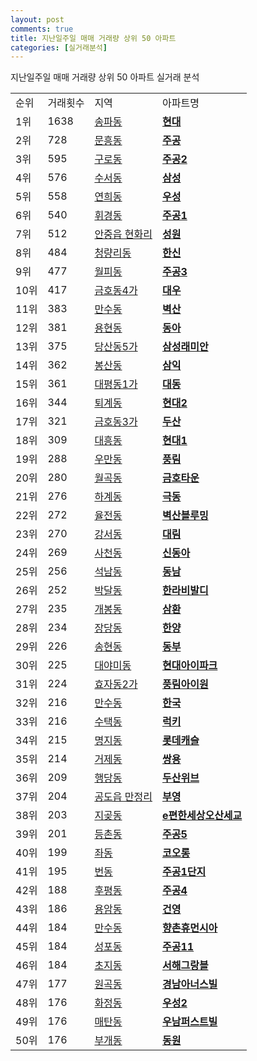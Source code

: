 ```yaml
---
layout: post
comments: true
title: 지난일주일 매매 거래량 상위 50 아파트
categories: [실거래분석]
---
```


지난일주일 매매 거래량 상위 50 아파트 실거래 분석

<table>
  <tr>
    <td>순위</td>
    <td>거래횟수</td>
    <td>지역</td>
    <td>아파트명</td>
  </tr>

  <tr>
    <td>1위</td>
    <td>1638</td>
    <td><a href="/실거래가/2021/06/25/11710.html">송파동</a></td>
    <td colspan="4" style="font-weight: bold;"><a href="https://search.naver.com/search.naver?query=송파동 현대">현대</a></td>
  </tr>

  <tr>
    <td>2위</td>
    <td>728</td>
    <td><a href="/실거래가/2021/06/25/29170.html">문흥동</a></td>
    <td colspan="4" style="font-weight: bold;"><a href="https://search.naver.com/search.naver?query=문흥동 주공">주공</a></td>
  </tr>

  <tr>
    <td>3위</td>
    <td>595</td>
    <td><a href="/실거래가/2021/06/25/11530.html">구로동</a></td>
    <td colspan="4" style="font-weight: bold;"><a href="https://search.naver.com/search.naver?query=구로동 주공2">주공2</a></td>
  </tr>

  <tr>
    <td>4위</td>
    <td>576</td>
    <td><a href="/실거래가/2021/06/25/11680.html">수서동</a></td>
    <td colspan="4" style="font-weight: bold;"><a href="https://search.naver.com/search.naver?query=수서동 삼성">삼성</a></td>
  </tr>

  <tr>
    <td>5위</td>
    <td>558</td>
    <td><a href="/실거래가/2021/06/25/28260.html">연희동</a></td>
    <td colspan="4" style="font-weight: bold;"><a href="https://search.naver.com/search.naver?query=연희동 우성">우성</a></td>
  </tr>

  <tr>
    <td>6위</td>
    <td>540</td>
    <td><a href="/실거래가/2021/06/25/11230.html">휘경동</a></td>
    <td colspan="4" style="font-weight: bold;"><a href="https://search.naver.com/search.naver?query=휘경동 주공1">주공1</a></td>
  </tr>

  <tr>
    <td>7위</td>
    <td>512</td>
    <td><a href="/실거래가/2021/06/25/41220.html">안중읍 현화리</a></td>
    <td colspan="4" style="font-weight: bold;"><a href="https://search.naver.com/search.naver?query=안중읍 현화리 성원">성원</a></td>
  </tr>

  <tr>
    <td>8위</td>
    <td>484</td>
    <td><a href="/실거래가/2021/06/25/11230.html">청량리동</a></td>
    <td colspan="4" style="font-weight: bold;"><a href="https://search.naver.com/search.naver?query=청량리동 한신">한신</a></td>
  </tr>

  <tr>
    <td>9위</td>
    <td>477</td>
    <td><a href="/실거래가/2021/06/25/41271.html">월피동</a></td>
    <td colspan="4" style="font-weight: bold;"><a href="https://search.naver.com/search.naver?query=월피동 주공3">주공3</a></td>
  </tr>

  <tr>
    <td>10위</td>
    <td>417</td>
    <td><a href="/실거래가/2021/06/25/11200.html">금호동4가</a></td>
    <td colspan="4" style="font-weight: bold;"><a href="https://search.naver.com/search.naver?query=금호동4가 대우">대우</a></td>
  </tr>

  <tr>
    <td>11위</td>
    <td>383</td>
    <td><a href="/실거래가/2021/06/25/28200.html">만수동</a></td>
    <td colspan="4" style="font-weight: bold;"><a href="https://search.naver.com/search.naver?query=만수동 벽산">벽산</a></td>
  </tr>

  <tr>
    <td>12위</td>
    <td>381</td>
    <td><a href="/실거래가/2021/06/25/28177.html">용현동</a></td>
    <td colspan="4" style="font-weight: bold;"><a href="https://search.naver.com/search.naver?query=용현동 동아">동아</a></td>
  </tr>

  <tr>
    <td>13위</td>
    <td>375</td>
    <td><a href="/실거래가/2021/06/25/11560.html">당산동5가</a></td>
    <td colspan="4" style="font-weight: bold;"><a href="https://search.naver.com/search.naver?query=당산동5가 삼성래미안">삼성래미안</a></td>
  </tr>

  <tr>
    <td>14위</td>
    <td>362</td>
    <td><a href="/실거래가/2021/06/25/42130.html">봉산동</a></td>
    <td colspan="4" style="font-weight: bold;"><a href="https://search.naver.com/search.naver?query=봉산동 삼익">삼익</a></td>
  </tr>

  <tr>
    <td>15위</td>
    <td>361</td>
    <td><a href="/실거래가/2021/06/25/26200.html">대평동1가</a></td>
    <td colspan="4" style="font-weight: bold;"><a href="https://search.naver.com/search.naver?query=대평동1가 대동">대동</a></td>
  </tr>

  <tr>
    <td>16위</td>
    <td>344</td>
    <td><a href="/실거래가/2021/06/25/42110.html">퇴계동</a></td>
    <td colspan="4" style="font-weight: bold;"><a href="https://search.naver.com/search.naver?query=퇴계동 현대2">현대2</a></td>
  </tr>

  <tr>
    <td>17위</td>
    <td>321</td>
    <td><a href="/실거래가/2021/06/25/11200.html">금호동3가</a></td>
    <td colspan="4" style="font-weight: bold;"><a href="https://search.naver.com/search.naver?query=금호동3가 두산">두산</a></td>
  </tr>

  <tr>
    <td>18위</td>
    <td>309</td>
    <td><a href="/실거래가/2021/06/25/30140.html">대흥동</a></td>
    <td colspan="4" style="font-weight: bold;"><a href="https://search.naver.com/search.naver?query=대흥동 현대1">현대1</a></td>
  </tr>

  <tr>
    <td>19위</td>
    <td>288</td>
    <td><a href="/실거래가/2021/06/25/41115.html">우만동</a></td>
    <td colspan="4" style="font-weight: bold;"><a href="https://search.naver.com/search.naver?query=우만동 풍림">풍림</a></td>
  </tr>

  <tr>
    <td>20위</td>
    <td>280</td>
    <td><a href="/실거래가/2021/06/25/29200.html">월곡동</a></td>
    <td colspan="4" style="font-weight: bold;"><a href="https://search.naver.com/search.naver?query=월곡동 금호타운">금호타운</a></td>
  </tr>

  <tr>
    <td>21위</td>
    <td>276</td>
    <td><a href="/실거래가/2021/06/25/11350.html">하계동</a></td>
    <td colspan="4" style="font-weight: bold;"><a href="https://search.naver.com/search.naver?query=하계동 극동">극동</a></td>
  </tr>

  <tr>
    <td>22위</td>
    <td>272</td>
    <td><a href="/실거래가/2021/06/25/41111.html">율전동</a></td>
    <td colspan="4" style="font-weight: bold;"><a href="https://search.naver.com/search.naver?query=율전동 벽산블루밍">벽산블루밍</a></td>
  </tr>

  <tr>
    <td>23위</td>
    <td>270</td>
    <td><a href="/실거래가/2021/06/25/43113.html">강서동</a></td>
    <td colspan="4" style="font-weight: bold;"><a href="https://search.naver.com/search.naver?query=강서동 대림">대림</a></td>
  </tr>

  <tr>
    <td>24위</td>
    <td>269</td>
    <td><a href="/실거래가/2021/06/25/43114.html">사천동</a></td>
    <td colspan="4" style="font-weight: bold;"><a href="https://search.naver.com/search.naver?query=사천동 신동아">신동아</a></td>
  </tr>

  <tr>
    <td>25위</td>
    <td>256</td>
    <td><a href="/실거래가/2021/06/25/28260.html">석남동</a></td>
    <td colspan="4" style="font-weight: bold;"><a href="https://search.naver.com/search.naver?query=석남동 동남">동남</a></td>
  </tr>

  <tr>
    <td>26위</td>
    <td>252</td>
    <td><a href="/실거래가/2021/06/25/41171.html">박달동</a></td>
    <td colspan="4" style="font-weight: bold;"><a href="https://search.naver.com/search.naver?query=박달동 한라비발디">한라비발디</a></td>
  </tr>

  <tr>
    <td>27위</td>
    <td>235</td>
    <td><a href="/실거래가/2021/06/25/11530.html">개봉동</a></td>
    <td colspan="4" style="font-weight: bold;"><a href="https://search.naver.com/search.naver?query=개봉동 삼환">삼환</a></td>
  </tr>

  <tr>
    <td>28위</td>
    <td>234</td>
    <td><a href="/실거래가/2021/06/25/41220.html">장당동</a></td>
    <td colspan="4" style="font-weight: bold;"><a href="https://search.naver.com/search.naver?query=장당동 한양">한양</a></td>
  </tr>

  <tr>
    <td>29위</td>
    <td>226</td>
    <td><a href="/실거래가/2021/06/25/28140.html">송현동</a></td>
    <td colspan="4" style="font-weight: bold;"><a href="https://search.naver.com/search.naver?query=송현동 동부">동부</a></td>
  </tr>

  <tr>
    <td>30위</td>
    <td>225</td>
    <td><a href="/실거래가/2021/06/25/41410.html">대야미동</a></td>
    <td colspan="4" style="font-weight: bold;"><a href="https://search.naver.com/search.naver?query=대야미동 현대아이파크">현대아이파크</a></td>
  </tr>

  <tr>
    <td>31위</td>
    <td>224</td>
    <td><a href="/실거래가/2021/06/25/45111.html">효자동2가</a></td>
    <td colspan="4" style="font-weight: bold;"><a href="https://search.naver.com/search.naver?query=효자동2가 풍림아이원">풍림아이원</a></td>
  </tr>

  <tr>
    <td>32위</td>
    <td>216</td>
    <td><a href="/실거래가/2021/06/25/28200.html">만수동</a></td>
    <td colspan="4" style="font-weight: bold;"><a href="https://search.naver.com/search.naver?query=만수동 한국">한국</a></td>
  </tr>

  <tr>
    <td>33위</td>
    <td>216</td>
    <td><a href="/실거래가/2021/06/25/41310.html">수택동</a></td>
    <td colspan="4" style="font-weight: bold;"><a href="https://search.naver.com/search.naver?query=수택동 럭키">럭키</a></td>
  </tr>

  <tr>
    <td>34위</td>
    <td>215</td>
    <td><a href="/실거래가/2021/06/25/26440.html">명지동</a></td>
    <td colspan="4" style="font-weight: bold;"><a href="https://search.naver.com/search.naver?query=명지동 롯데캐슬">롯데캐슬</a></td>
  </tr>

  <tr>
    <td>35위</td>
    <td>214</td>
    <td><a href="/실거래가/2021/06/25/26470.html">거제동</a></td>
    <td colspan="4" style="font-weight: bold;"><a href="https://search.naver.com/search.naver?query=거제동 쌍용">쌍용</a></td>
  </tr>

  <tr>
    <td>36위</td>
    <td>209</td>
    <td><a href="/실거래가/2021/06/25/11200.html">행당동</a></td>
    <td colspan="4" style="font-weight: bold;"><a href="https://search.naver.com/search.naver?query=행당동 두산위브">두산위브</a></td>
  </tr>

  <tr>
    <td>37위</td>
    <td>204</td>
    <td><a href="/실거래가/2021/06/25/41550.html">공도읍 만정리</a></td>
    <td colspan="4" style="font-weight: bold;"><a href="https://search.naver.com/search.naver?query=공도읍 만정리 부영">부영</a></td>
  </tr>

  <tr>
    <td>38위</td>
    <td>203</td>
    <td><a href="/실거래가/2021/06/25/41370.html">지곶동</a></td>
    <td colspan="4" style="font-weight: bold;"><a href="https://search.naver.com/search.naver?query=지곶동 e편한세상오산세교">e편한세상오산세교</a></td>
  </tr>

  <tr>
    <td>39위</td>
    <td>201</td>
    <td><a href="/실거래가/2021/06/25/11500.html">등촌동</a></td>
    <td colspan="4" style="font-weight: bold;"><a href="https://search.naver.com/search.naver?query=등촌동 주공5">주공5</a></td>
  </tr>

  <tr>
    <td>40위</td>
    <td>199</td>
    <td><a href="/실거래가/2021/06/25/26350.html">좌동</a></td>
    <td colspan="4" style="font-weight: bold;"><a href="https://search.naver.com/search.naver?query=좌동 코오롱">코오롱</a></td>
  </tr>

  <tr>
    <td>41위</td>
    <td>195</td>
    <td><a href="/실거래가/2021/06/25/11305.html">번동</a></td>
    <td colspan="4" style="font-weight: bold;"><a href="https://search.naver.com/search.naver?query=번동 주공1단지">주공1단지</a></td>
  </tr>

  <tr>
    <td>42위</td>
    <td>188</td>
    <td><a href="/실거래가/2021/06/25/42110.html">후평동</a></td>
    <td colspan="4" style="font-weight: bold;"><a href="https://search.naver.com/search.naver?query=후평동 주공4">주공4</a></td>
  </tr>

  <tr>
    <td>43위</td>
    <td>186</td>
    <td><a href="/실거래가/2021/06/25/43111.html">용암동</a></td>
    <td colspan="4" style="font-weight: bold;"><a href="https://search.naver.com/search.naver?query=용암동 건영">건영</a></td>
  </tr>

  <tr>
    <td>44위</td>
    <td>184</td>
    <td><a href="/실거래가/2021/06/25/28200.html">만수동</a></td>
    <td colspan="4" style="font-weight: bold;"><a href="https://search.naver.com/search.naver?query=만수동 향촌휴먼시아">향촌휴먼시아</a></td>
  </tr>

  <tr>
    <td>45위</td>
    <td>184</td>
    <td><a href="/실거래가/2021/06/25/41271.html">성포동</a></td>
    <td colspan="4" style="font-weight: bold;"><a href="https://search.naver.com/search.naver?query=성포동 주공11">주공11</a></td>
  </tr>

  <tr>
    <td>46위</td>
    <td>184</td>
    <td><a href="/실거래가/2021/06/25/41273.html">초지동</a></td>
    <td colspan="4" style="font-weight: bold;"><a href="https://search.naver.com/search.naver?query=초지동 서해그랑블">서해그랑블</a></td>
  </tr>

  <tr>
    <td>47위</td>
    <td>177</td>
    <td><a href="/실거래가/2021/06/25/41273.html">원곡동</a></td>
    <td colspan="4" style="font-weight: bold;"><a href="https://search.naver.com/search.naver?query=원곡동 경남아너스빌">경남아너스빌</a></td>
  </tr>

  <tr>
    <td>48위</td>
    <td>176</td>
    <td><a href="/실거래가/2021/06/25/29140.html">화정동</a></td>
    <td colspan="4" style="font-weight: bold;"><a href="https://search.naver.com/search.naver?query=화정동 우성2">우성2</a></td>
  </tr>

  <tr>
    <td>49위</td>
    <td>176</td>
    <td><a href="/실거래가/2021/06/25/41117.html">매탄동</a></td>
    <td colspan="4" style="font-weight: bold;"><a href="https://search.naver.com/search.naver?query=매탄동 우남퍼스트빌">우남퍼스트빌</a></td>
  </tr>

  <tr>
    <td>50위</td>
    <td>176</td>
    <td><a href="/실거래가/2021/06/25/28237.html">부개동</a></td>
    <td colspan="4" style="font-weight: bold;"><a href="https://search.naver.com/search.naver?query=부개동 동원">동원</a></td>
  </tr>

</table>
